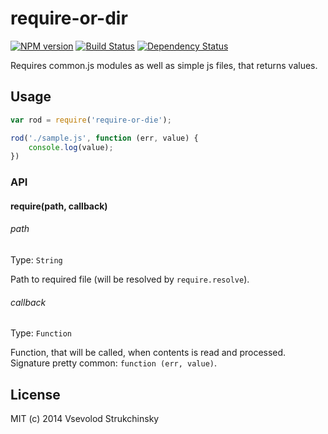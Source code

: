 # require-or-dir

[![NPM version][npm-image]][npm-url] [![Build Status][travis-image]][travis-url] [![Dependency Status][depstat-image]][depstat-url]

Requires common.js modules as well as simple js files, that returns values.

## Usage

```js
var rod = require('require-or-die');

rod('./sample.js', function (err, value) {
    console.log(value);
})
```

### API

#### require(path, callback)

###### path
Type: `String`

Path to required file (will be resolved by `require.resolve`).

###### callback
Type: `Function`

Function, that will be called, when contents is read and processed. Signature pretty common: `function (err, value)`.

## License

MIT (c) 2014 Vsevolod Strukchinsky

[npm-url]: https://npmjs.org/package/require-or-die
[npm-image]: http://img.shields.io/npm/v/require-or-die.svg?style=flat

[travis-url]: http://travis-ci.org/floatdrop/require-or-die
[travis-image]: http://img.shields.io/travis/floatdrop/require-or-die.svg?branch=master&style=flat

[depstat-url]: https://david-dm.org/floatdrop/require-or-die
[depstat-image]: http://img.shields.io/david/floatdrop/require-or-die.svg?style=flat
